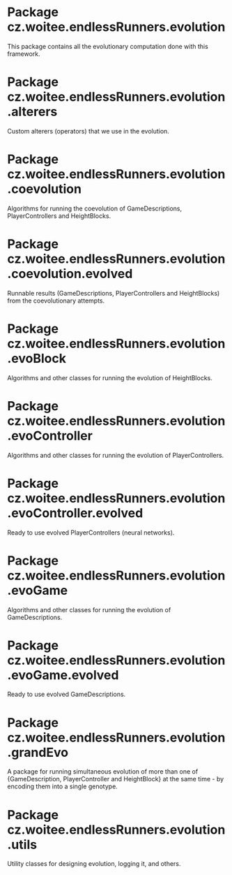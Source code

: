 # Package cz.woitee.endlessRunners.evolution

This package contains all the evolutionary computation done with this framework.

# Package cz.woitee.endlessRunners.evolution.alterers

Custom alterers (operators) that we use in the evolution.

# Package cz.woitee.endlessRunners.evolution.coevolution

Algorithms for running the coevolution of GameDescriptions, PlayerControllers and HeightBlocks.

# Package cz.woitee.endlessRunners.evolution.coevolution.evolved

Runnable results (GameDescriptions, PlayerControllers and HeightBlocks) from the coevolutionary attempts.

# Package cz.woitee.endlessRunners.evolution.evoBlock

Algorithms and other classes for running the evolution of HeightBlocks.

# Package cz.woitee.endlessRunners.evolution.evoController

Algorithms and other classes for running the evolution of PlayerControllers.

# Package cz.woitee.endlessRunners.evolution.evoController.evolved

Ready to use evolved PlayerControllers (neural networks).

# Package cz.woitee.endlessRunners.evolution.evoGame

Algorithms and other classes for running the evolution of GameDescriptions.

# Package cz.woitee.endlessRunners.evolution.evoGame.evolved

Ready to use evolved GameDescriptions.

# Package cz.woitee.endlessRunners.evolution.grandEvo

A package for running simultaneous evolution of more than one of {GameDescription, PlayerController and HeightBlock}
at the same time - by encoding them into a single genotype.

# Package cz.woitee.endlessRunners.evolution.utils

Utility classes for designing evolution, logging it, and others.